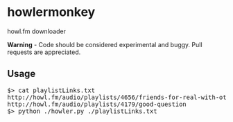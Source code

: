 # howlermonkey
howl.fm downloader

**Warning** - Code should be considered experimental and buggy. Pull requests are appreciated. 

## Usage

<pre>
$> cat playlistLinks.txt
http://howl.fm/audio/playlists/4656/friends-for-real-with-othello-clark
http://howl.fm/audio/playlists/4179/good-question
$> python ./howler.py ./playlistLinks.txt
</pre>
